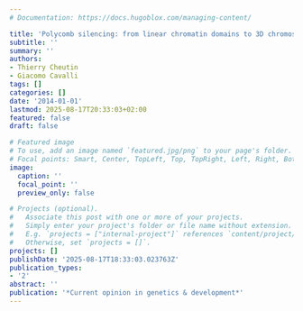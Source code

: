 ```yaml
---
# Documentation: https://docs.hugoblox.com/managing-content/

title: 'Polycomb silencing: from linear chromatin domains to 3D chromosome folding'
subtitle: ''
summary: ''
authors:
- Thierry Cheutin
- Giacomo Cavalli
tags: []
categories: []
date: '2014-01-01'
lastmod: 2025-08-17T20:33:03+02:00
featured: false
draft: false

# Featured image
# To use, add an image named `featured.jpg/png` to your page's folder.
# Focal points: Smart, Center, TopLeft, Top, TopRight, Left, Right, BottomLeft, Bottom, BottomRight.
image:
  caption: ''
  focal_point: ''
  preview_only: false

# Projects (optional).
#   Associate this post with one or more of your projects.
#   Simply enter your project's folder or file name without extension.
#   E.g. `projects = ["internal-project"]` references `content/project/deep-learning/index.md`.
#   Otherwise, set `projects = []`.
projects: []
publishDate: '2025-08-17T18:33:03.023763Z'
publication_types:
- '2'
abstract: ''
publication: '*Current opinion in genetics & development*'
---
```

